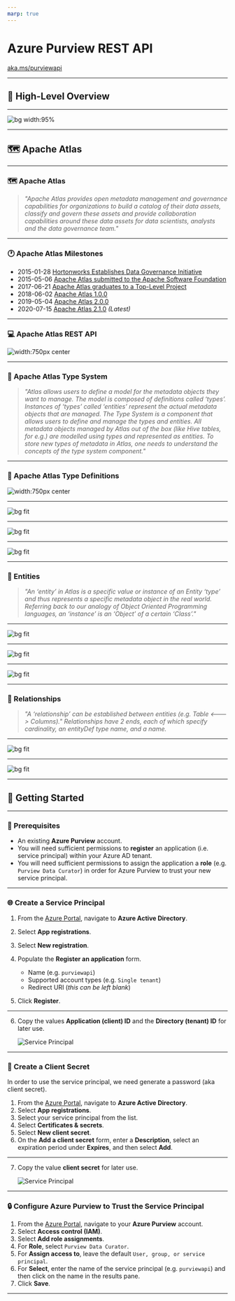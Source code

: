 ```yaml
---
marp: true
---
```


# Azure Purview  REST API

[aka.ms/purviewapi](https://aka.ms/purviewapi)

---

## :helicopter: High-Level Overview

---

<!-- _footer: "Azure Purview High-Level Concepts" -->

![bg width:95%](../image/purviewapi.png)

---

## :world_map: Apache Atlas

---
<!-- _footer: "https://atlas.apache.org/" -->

### :world_map: Apache Atlas

> *"Apache Atlas provides open metadata management and governance capabilities for organizations to build a catalog of their data assets, classify and govern these assets and provide collaboration capabilities around these data assets for data scientists, analysts and the data governance team."*

---
<!-- _footer: "https://atlas.apache.org/" -->

### :clock1: Apache Atlas Milestones

* 2015-01-28 [Hortonworks Establishes Data Governance Initiative](https://www.prnewswire.com/news-releases/hortonworks-establishes-data-governance-initiative-300026958.html)
* 2015-05-06 [Apache Atlas submitted to the Apache Software Foundation](https://incubator.apache.org/projects/atlas.html)
* 2017-06-21 [Apache Atlas graduates to a Top-Level Project](https://incubator.apache.org/projects/atlas.html)
* 2018-06-02 [Apache Atlas 1.0.0](https://atlas.apache.org/1.0.0/Downloads.html)
* 2019-05-04 [Apache Atlas 2.0.0](https://atlas.apache.org/2.0.0/Downloads.html)
* 2020-07-15 [Apache Atlas 2.1.0](https://atlas.apache.org/#/Downloads) *(Latest)*

---

<!-- _footer: "https://atlas.apache.org/api/v2/ui/index.html#/" -->

### :computer: Apache Atlas REST API

![width:750px center](../image/apache_atlas.png)

<style>
img[alt~="center"] {
  display: block;
  margin: 0 auto;
}
</style>

---

<!-- _footer: "https://atlas.apache.org/2.0.0/TypeSystem.html" -->

### :book: Apache Atlas Type System
> *"Atlas allows users to define a model for the metadata objects they want to manage. The model is composed of definitions called ‘types’. Instances of ‘types’ called ‘entities’ represent the actual metadata objects that are managed. The Type System is a component that allows users to define and manage the types and entities. All metadata objects managed by Atlas out of the box (like Hive tables, for e.g.) are modelled using types and represented as entities. To store new types of metadata in Atlas, one needs to understand the concepts of the type system component."*

---

<!-- _footer: "https://atlas.apache.org/api/v2/json_AtlasTypesDef.html" -->

### :book: Apache Atlas Type Definitions

![width:750px center](../image/type_definitions.png)

<style>
img[alt~="center"] {
  display: block;
  margin: 0 auto;
}
</style>

---

![bg fit](../image/def_enum.png)

---

![bg fit](../image/def_struct.png)

---

![bg fit](../image/def_classification.png)

---

<!-- _footer: "https://atlas.apache.org/2.0.0/TypeSystem.html" -->

### :blue_book: Entities
> *"An ‘entity’ in Atlas is a specific value or instance of an Entity ‘type’ and thus represents a specific metadata object in the real world. Referring back to our analogy of Object Oriented Programming languages, an ‘instance’ is an ‘Object’ of a certain ‘Class’."*

---

![bg fit](../image/def_entity.png)

---

![bg fit](../image/def_entity_full.png)

---

![bg fit](../image/entity.png)

---

<!-- _footer: "https://atlas.apache.org/2.0.0/TypeSystem.html" -->

### :link: Relationships
> *"A ‘relationship’ can be established between entities (e.g. Table <---> Columns)." Relationships have 2 ends, each of which specify cardinality, an entityDef type name, and a name.*

---

![bg fit](../image/def_relationship.png)

---

![bg fit](../image/relationship.png)

---

## :rocket: Getting Started

---

<!-- _footer: "https://docs.microsoft.com/en-us/azure/purview/tutorial-using-rest-apis#prerequisites" -->


### :thinking: Prerequisites

* An existing **Azure Purview** account.
* You will need sufficient permissions to **register** an application (i.e. service principal) within your Azure AD tenant.
* You will need sufficient permissions to assign the application a **role** (e.g. `Purview Data Curator`) in order for Azure Purview to trust your new service principal.

---

<!-- _footer: "https://docs.microsoft.com/en-us/azure/purview/tutorial-using-rest-apis#create-a-service-principal-application" -->


### :globe_with_meridians: Create a Service Principal

1. From the [Azure Portal](https://portal.azure.com), navigate to **Azure Active Directory**.
2. Select **App registrations**.
3. Select **New registration**.
4. Populate the **Register an application** form.  

    * Name (e.g. `purviewapi`)
    * Supported account types (e.g. `Single tenant`)
    * Redirect URI (*this can be left blank*)
5. Click **Register**.

---

6. Copy the values **Application (client) ID** and the **Directory (tenant) ID** for later use.

    ![Service Principal](../image/service_principal.png)

---

<!-- _footer: "https://docs.microsoft.com/en-us/azure/purview/tutorial-using-rest-apis#create-a-service-principal-application" -->


### :key: Create a Client Secret

In order to use the service principal, we need generate a password (aka client secret).

1. From the [Azure Portal](https://portal.azure.com), navigate to **Azure Active Directory**.
2. Select **App registrations**.
3. Select your service principal from the list.
4. Select **Certificates & secrets**.
5. Select **New client secret**.
6. On the **Add a client secret** form, enter a **Description**, select an expiration period under **Expires**, and then select **Add**.

---

7. Copy the value **client secret**  for later use.

    ![Service Principal](../image/client_secret.png)

---

<!-- _footer: "https://docs.microsoft.com/en-us/azure/purview/tutorial-using-rest-apis#create-a-service-principal-application" -->


### :lock: Configure Azure Purview to Trust the Service Principal

1. From the [Azure Portal](https://portal.azure.com), navigate to your **Azure Purview** account.
2. Select **Access control (IAM)**.
3. Select **Add role assignments**.
4. For **Role**, select `Purview Data Curator`.
5. For **Assign access to**, leave the default `User, group, or service principal`.
6. For **Select**, enter the name of the service principal (e.g. `purviewapi`) and then click on the name in the results pane.
7. Click **Save**.

---